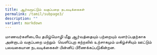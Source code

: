 ```yaml
---
title: ஆர்வமூட்டும் வகுப்பறை நடவடிக்கைகள்
permalink: /tamil/subpage3/
description: ""
variant: markdown
---
```

மாணவர்களிடையே தமிழ்மொழி மீது ஆர்வத்தையும் பற்றையும் வளர்ப்பதற்காக அன்றாடம் வகுப்பறை மற்றும்&nbsp; வெளிப்புற கற்றலில் உற்சாகமும் மகிழ்ச்சியும் ஊட்டும் பலவகையான நடவடிக்கைகள் பின்னிப் பிணைக்கப்படுகின்றன.
				
